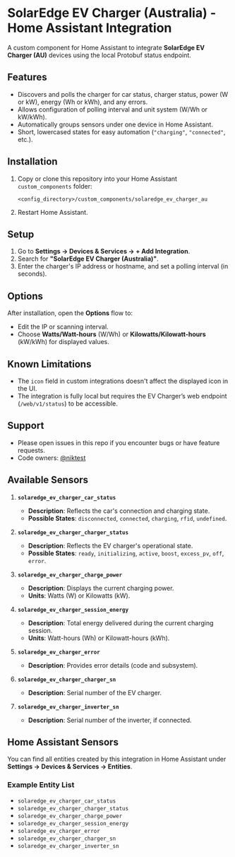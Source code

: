# SolarEdge EV Charger (Australia) - Home Assistant Integration

A custom component for Home Assistant to integrate **SolarEdge EV Charger (AU)** devices using the local Protobuf status endpoint.

## Features

- Discovers and polls the charger for car status, charger status, power (W or kW), energy (Wh or kWh), and any errors.
- Allows configuration of polling interval and unit system (W/Wh or kW/kWh).
- Automatically groups sensors under one device in Home Assistant.
- Short, lowercased states for easy automation (`"charging"`, `"connected"`, etc.).

## Installation

1. Copy or clone this repository into your Home Assistant `custom_components` folder:
   
   `<config_directory>/custom_components/solaredge_ev_charger_au`
   
2. Restart Home Assistant.

## Setup

1. Go to **Settings → Devices & Services → + Add Integration**.
2. Search for **"SolarEdge EV Charger (Australia)"**.
3. Enter the charger's IP address or hostname, and set a polling interval (in seconds).

## Options

After installation, open the **Options** flow to:
- Edit the IP or scanning interval.
- Choose **Watts/Watt-hours** (W/Wh) or **Kilowatts/Kilowatt-hours** (kW/kWh) for displayed values.

## Known Limitations

- The `icon` field in custom integrations doesn't affect the displayed icon in the UI.
- The integration is fully local but requires the EV Charger’s web endpoint (`/web/v1/status`) to be accessible.

## Support

- Please open issues in this repo if you encounter bugs or have feature requests.
- Code owners: [@niktest](https://github.com/niktest/solaredge_ev_charger_au)

## Available Sensors

1. **`solaredge_ev_charger_car_status`**
   - **Description**: Reflects the car's connection and charging state.
   - **Possible States**: `disconnected`, `connected`, `charging`, `rfid`, `undefined`.


2. **`solaredge_ev_charger_charger_status`**
   - **Description**: Reflects the EV charger's operational state.
   - **Possible States**: `ready`, `initializing`, `active`, `boost`, `excess_pv`, `off`, `error`.


3. **`solaredge_ev_charger_charge_power`**
   - **Description**: Displays the current charging power.
   - **Units**: Watts (W) or Kilowatts (kW).


4. **`solaredge_ev_charger_session_energy`**
   - **Description**: Total energy delivered during the current charging session.
   - **Units**: Watt-hours (Wh) or Kilowatt-hours (kWh).


5. **`solaredge_ev_charger_error`**
   - **Description**: Provides error details (code and subsystem).


6. **`solaredge_ev_charger_charger_sn`**
   - **Description**: Serial number of the EV charger.


7. **`solaredge_ev_charger_inverter_sn`**
   - **Description**: Serial number of the inverter, if connected.

## Home Assistant Sensors

You can find all entities created by this integration in Home Assistant under **Settings → Devices & Services → Entities**.

### Example Entity List
- `solaredge_ev_charger_car_status`
- `solaredge_ev_charger_charger_status`
- `solaredge_ev_charger_charge_power`
- `solaredge_ev_charger_session_energy`
- `solaredge_ev_charger_error`
- `solaredge_ev_charger_charger_sn`
- `solaredge_ev_charger_inverter_sn`
